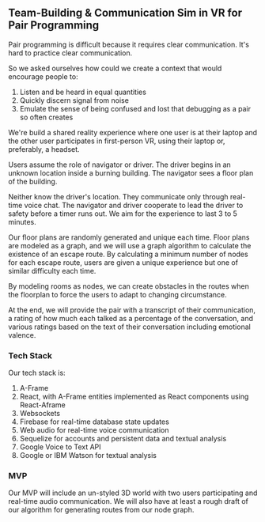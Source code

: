 ## Team-Building & Communication Sim in VR for Pair Programming

Pair programming is difficult because it requires clear communication. It's hard to practice clear communication.

So we asked ourselves how could we create a context that would encourage people to:

1. Listen and be heard in equal quantities
2. Quickly discern signal from noise
3. Emulate the sense of being confused and lost that debugging as a pair so often creates

We're build a shared reality experience where one user is at their laptop and the other user participates in first-person VR, using their laptop or, preferably, a headset.

Users assume the role of navigator or driver. The driver begins in an unknown location inside a burning building. The navigator sees a floor plan of the building.

Neither know the driver's location. They communicate only through real-time voice chat. The navigator and driver cooperate to lead the driver to safety before a timer runs out. We aim for the experience to last 3 to 5 minutes.

Our floor plans are randomly generated and unique each time. Floor plans are modeled as a graph, and we will use a graph algorithm to calculate the existence of an escape route. By calculating a minimum number of nodes for each escape route, users are given a unique experience but one of similar difficulty each time.

By modeling rooms as nodes, we can create obstacles in the routes when the floorplan to force the users to adapt to changing circumstance.

At the end, we will provide the pair with a transcript of their communication, a rating of how much each talked as a percentage of the conversation, and various ratings based on the text of their conversation including emotional valence.

### Tech Stack
Our tech stack is:

1. A-Frame
2. React, with A-Frame entities implemented as React components using React-Aframe
3. Websockets
4. Firebase for real-time database state updates
5. Web audio for real-time voice communication
6. Sequelize for accounts and persistent data and textual analysis
6. Google Voice to Text API
7. Google or IBM Watson for textual analysis

### MVP
Our MVP will include an un-styled 3D world with two users participating and real-time audio communication. We will also have at least a rough draft of our algorithm for generating routes from our node graph.
